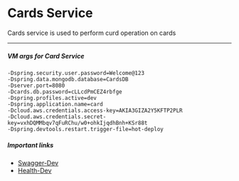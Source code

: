 # Cards Service
Cards service is used to perform curd operation on cards

---

##### VM args for Card Service

``` blockquote
-Dspring.security.user.password=Welcome@123
-Dspring.data.mongodb.database=CardsDB
-Dserver.port=8080
-Dcards.db.password=cLLcdPmCEZ4rbfge
-Dspring.profiles.active=dev
-Dspring.application.name=card
-Dcloud.aws.credentials.access-key=AKIA3GIZA2Y5KFTP2PLR
-Dcloud.aws.credentials.secret-key=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
-Dspring.devtools.restart.trigger-file=hot-deploy
```

##### Important links

- [Swagger-Dev](http://card-service-dev.ap-south-1.elasticbeanstalk.com/card/swagger-ui.html)
- [Health-Dev](http://card-service-dev.ap-south-1.elasticbeanstalk.com/card/actuator/health)